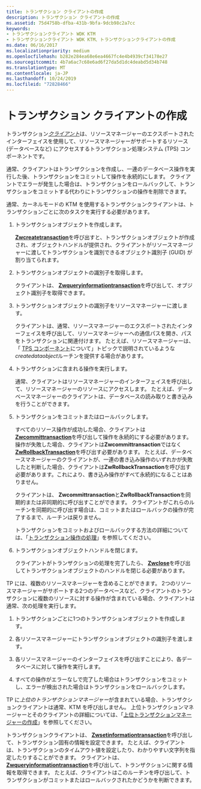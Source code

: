 ```yaml
---
title: トランザクション クライアントの作成
description: トランザクション クライアントの作成
ms.assetid: 75d4758b-dfba-431b-9bfa-9dcb98c2a7cc
keywords:
- トランザクションクライアント WDK KTM
- トランザクションクライアント WDK KTM、トランザクションクライアントの作成
ms.date: 06/16/2017
ms.localizationpriority: medium
ms.openlocfilehash: b282e284ea68e6ea4667fc4e4b4939cf34178e27
ms.sourcegitcommit: 4b7a6ac7c68e6ad6f27da5d1dc4deabd5d34b748
ms.translationtype: MT
ms.contentlocale: ja-JP
ms.lasthandoff: 10/24/2019
ms.locfileid: "72828466"
---
```

# <a name="creating-a-transactional-client"></a>トランザクション クライアントの作成


トランザクション[*クライアント*](transaction-processing-terms.md#ktm-term-transactional-client)は、リソースマネージャーのエクスポートされたインターフェイスを使用して、リソースマネージャーがサポートするリソース (データベースなど) にアクセスするトランザクション処理システム (TPS) コンポーネントです。

通常、クライアントはトランザクションを作成し、一連のデータベース操作を実行した後、トランザクションをコミットして操作を永続的にします。 クライアントでエラーが発生した場合は、トランザクションをロールバックして、トランザクションをコミットする代わりにトランザクションの操作を削除できます。

通常、カーネルモードの KTM を使用するトランザクションクライアントは、トランザクションごとに次のタスクを実行する必要があります。

1.  トランザクションオブジェクトを作成します。

    [**Zwcreatetransaction**](https://docs.microsoft.com/windows-hardware/drivers/ddi/wdm/nf-wdm-ntcreatetransaction)を呼び出すと、トランザクションオブジェクトが作成され、オブジェクトハンドルが提供され、クライアントがリソースマネージャーに渡してトランザクションを識別できるオブジェクト識別子 (GUID) が割り当てられます。

2.  トランザクションオブジェクトの識別子を取得します。

    クライアントは、 [**Zwqueryinformationtransaction**](https://docs.microsoft.com/windows-hardware/drivers/ddi/wdm/nf-wdm-ntqueryinformationtransaction)を呼び出して、オブジェクト識別子を取得できます。

3.  トランザクションオブジェクトの識別子をリソースマネージャーに渡します。

    クライアントは、通常、リソースマネージャーのエクスポートされたインターフェイスを呼び出して、リソースマネージャーへの通信パスを開き、パスをトランザクションに関連付けます。 たとえば、リソースマネージャーは、「 [TPS コンポーネント](understanding-tps-components.md)について」トピックで説明されているような*createdataobject*ルーチンを提供する場合があります。

4.  トランザクションに含まれる操作を実行します。

    通常、クライアントはリソースマネージャーのインターフェイスを呼び出して、リソースマネージャーのリソースにアクセスします。 たとえば、データベースマネージャーのクライアントは、データベースの読み取りと書き込みを行うことができます。

5.  トランザクションをコミットまたはロールバックします。

    すべてのリソース操作が成功した場合、クライアントは[**Zwcommittransaction**](https://docs.microsoft.com/windows-hardware/drivers/ddi/wdm/nf-wdm-ntcommittransaction)を呼び出して操作を永続的にする必要があります。 操作が失敗した場合、クライアントは**Zwcommittransaction**ではなく[**ZwRollbackTransaction**](https://docs.microsoft.com/windows-hardware/drivers/ddi/wdm/nf-wdm-ntrollbacktransaction)を呼び出す必要があります。 たとえば、データベースマネージャーのクライアントが、一連の書き込み操作のいずれかが失敗したと判断した場合、クライアントは**ZwRollbackTransaction**を呼び出す必要があります。これにより、書き込み操作がすべて永続的になることはありません。

    クライアントは、 **Zwcommittransaction**と**ZwRollbackTransaction**を同期的または非同期的に呼び出すことができます。 クライアントがこれらのルーチンを同期的に呼び出す場合は、コミットまたはロールバックの操作が完了するまで、ルーチンは戻りません。

    トランザクションをコミットおよびロールバックする方法の詳細については、「[トランザクション操作の処理](handling-transaction-operations.md)」を参照してください。

6.  トランザクションオブジェクトハンドルを閉じます。

    クライアントがトランザクションの処理を完了したら、 [**Zwclose**](https://docs.microsoft.com/windows-hardware/drivers/ddi/ntifs/nf-ntifs-ntclose)を呼び出してトランザクションオブジェクトのハンドルを閉じる必要があります。

TP には、複数のリソースマネージャーを含めることができます。 2つのリソースマネージャーがサポートする2つのデータベースなど、クライアントのトランザクションに複数のリソースに対する操作が含まれている場合、クライアントは通常、次の処理を実行します。

1.  トランザクションごとに1つのトランザクションオブジェクトを作成します。

2.  各リソースマネージャーにトランザクションオブジェクトの識別子を渡します。

3.  各リソースマネージャーのインターフェイスを呼び出すことにより、各データベースに対して操作を実行します。

4.  すべての操作がエラーなしで完了した場合はトランザクションをコミットし、エラーが検出された場合はトランザクションをロールバックします。

TP に*上位のトランザクションマネージャー*が含まれている場合、トランザクションクライアントは通常、KTM を呼び出しません。 上位トランザクションマネージャーとそのクライアントの詳細については、「[上位トランザクションマネージャーの作成](creating-a-superior-transaction-manager.md)」を参照してください。

トランザクションクライアントは、 [**Zwsetinformationtransaction**](https://docs.microsoft.com/windows-hardware/drivers/ddi/wdm/nf-wdm-ntsetinformationtransaction)を呼び出して、トランザクション固有の情報を設定できます。 たとえば、クライアントは、トランザクションのタイムアウト値を設定したり、わかりやすい文字列を指定したりすることができます。 クライアントは、 [**Zwqueryinformationtransaction**](https://docs.microsoft.com/windows-hardware/drivers/ddi/wdm/nf-wdm-ntqueryinformationtransaction)を呼び出して、トランザクションに関する情報を取得できます。 たとえば、クライアントはこのルーチンを呼び出して、トランザクションがコミットまたはロールバックされたかどうかを判断できます。

 

 




